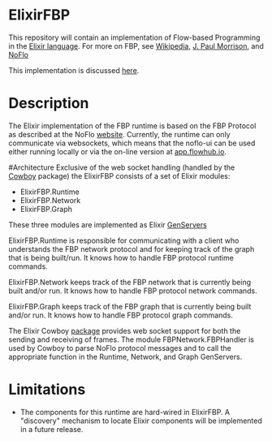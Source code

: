 ElixirFBP
=========

This repository will contain an implementation of Flow-based Programming in the
[Elixir language](http://elixir-lang.org). For more on FBP, see [Wikipedia](http://en.wikipedia.org/wiki/Flow-based_programming),
[J. Paul Morrison](http://www.jpaulmorrison.com/fbp/), and [NoFlo](http://noflojs.org)

This implementation is discussed [here](http://www.elixirfbp.org).

# Description
The Elixir implementation of the FBP runtime is based on the FBP Protocol as
described at the NoFlo [website](http://noflojs.org/documentation/protocol/).
Currently, the runtime can only communicate via websockets, which means that the
noflo-ui can be used either running locally or via the on-line version at
[app.flowhub.io](http:/app.flowhub.io).

#Architecture
Exclusive of the web socket handling (handled by the
[Cowboy](https://hex.pm/packages/cowboy) package) the
ElixirFBP consists of a set of Elixir modules:
* ElixirFBP.Runtime
* ElixirFBP.Network
* ElixirFBP.Graph

These three modules are implemented as Elixir [GenServers](http://elixir-lang.org/docs/stable/elixir/GenServer.html)

ElixirFBP.Runtime is responsible for communicating with a client who understands
the FBP network protocol and for keeping track of the graph that is being built/run.
It knows how to handle FBP protocol runtime commands.

ElixirFBP.Network
keeps track of the FBP network that is currently being built and/or run. It
knows how to handle FBP protocol network commands.

ElixirFBP.Graph keeps track of the FBP graph that is currently being built and/or
run. It knows how to handle FBP protocol graph commands.

The Elixir Cowboy [package](https://github.com/ninenines/cowboy) provides web socket
support for both the sending and receiving of 
frames. The module FBPNetwork.FBPHandler is used by Cowboy to parse NoFlo protocol
messages and to call the appropriate function in the Runtime, Network, and Graph
GenServers.

# Limitations
* The components for this runtime are hard-wired in ElixirFBP. A "discovery"
mechanism to locate Elixir components will be implemented in a future release.
